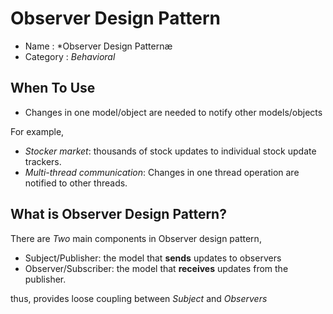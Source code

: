 # Observer Design Pattern

* Name : *Observer Design Patternæ
* Category : *Behavioral*

## When To Use

* Changes in one model/object are needed to notify other models/objects

For example,
* *Stocker market*: thousands of stock updates to individual stock update trackers.
* *Multi-thread communication*: Changes in one thread operation are notified to other threads.

## What is Observer Design Pattern?
There are *Two* main components in Observer design pattern,

* Subject/Publisher: the model that **sends** updates to observers
* Observer/Subscriber: the model that **receives** updates from the publisher.

thus, provides loose coupling between *Subject* and *Observers*